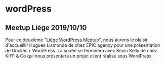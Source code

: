 # wordPress

## Meetup Liège 2019/10/10

Pour ce deuxième "[Liège WordPress Meetup](meetup)", nous aurons le plaisir d'accueillir Hugues Lismonde de chez EPIC agency pour une présentation de Docker + WordPress. La soirée se terminera avec Kevin Kelly de chez KIFF & Co qui nous présentera un projet client réalisé sous WordPress


[meetup]: https://www.meetup.com/fr-FR/Liege-WordPress-Meetup/events/265120279/
